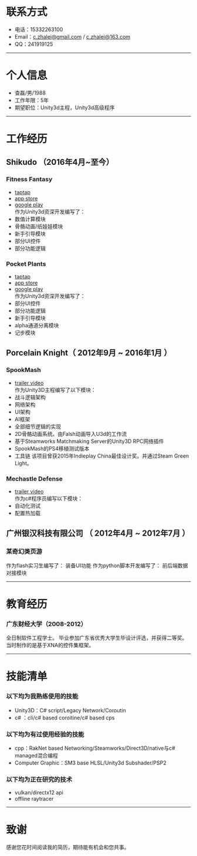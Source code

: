 # 联系方式

- 电话：15332263100
- Email：c.zhalei@gmail.com / c.zhalei@163.com
- QQ：241919125

---

# 个人信息

 - 查磊/男/1988 
 - 工作年限：5年
 - 期望职位：Unity3d主程，Unity3d高级程序

---

# 工作经历

## Shikudo （2016年4月~至今）

### Fitness Fantasy 
- [taptap](https://www.taptap.com/app/64428)
- [app store](https://itunes.apple.com/app/fitness-fantasy/id1252580641?mt=8)
- [google play](https://play.google.com/store/apps/details?id=com.shikudo.fitrpg.google)   
 作为Unity3d资深开发编写了：
- 数值计算模块
- 骨骼动画/纸娃娃模块
- 新手引导模块
- 部分UI控件
- 部分功能逻辑

### Pocket Plants
- [taptap](https://www.taptap.com/app/38919)		
- [app store](https://itunes.apple.com/app/id1170134874?mt=8)		
- [google play](https://play.google.com/store/apps/details?id=com.kongregate.mobile.pocketplants.google&hl=en)   
 作为Unity3d资深开发编写了：
- 部分UI控件
- 部分功能逻辑
- 新手引导模块
- alpha通道分离模块
- 记步模块

## Porcelain Knight（ 2012年9月 ~ 2016年1月 ）

### SpookMash
- [trailer video](http://v.youku.com/v_show/id_XOTUzOTQ5MTQ4.html?from=s1.8-1-1.2)   
 作为Unity3D主程编写了以下模块：
- 战斗逻辑架构
- 网络架构
- UI架构
- AI框架
- 全部细节逻辑的实现
- 2D骨骼动画系统。由Falsh动画导入U3d的工作流
- 基于Steamworks Matchmaking Server的Unity3D RPC网络插件
- SpookMash的PS4移植测试版本
- 工具链
该项目曾获2015年Indieplay China最佳设计奖。并通过Steam Green Light。

### Mechastle Defense
- [trailer video](http://v.youku.com/v_show/id_XNDQ4NTM3MDI4.html?from=s1.8-1-1.2)   
 作为c#程序员编写以下模块：
- 自动化测试
- 配置热加载
 
## 广州银汉科技有限公司 （ 2012年4月 ~ 2012年7月 ）

### 某奇幻类页游
作为flash实习生编写了：
装备UI功能
作为python脚本开发编写了：
前后端数据对接模块

---

# 教育经历

### 广东财经大学（2008-2012）
全日制软件工程学士。
毕业参加广东省优秀大学生毕设计评选，并获得二等奖。
当时制作的是基于XNA的控件集框架。

---

# 技能清单

### 以下均为我熟练使用的技能

- Unity3D：C# script/Legacy Network/Coroutin
- c# ：cli/c# based coroitine/c# based cps

### 以下均为有过使用经验的技能

- cpp：RakNet based Networking/Steamworks/Direct3D/native与c# managed混合编程
- Computer Graphic：SM3 base HLSL/Unity3d Subshader/PSP2

### 以下均为正在研究的技术

- vulkan/directx12 api
- offline raytracer

---

# 致谢
感谢您花时间阅读我的简历，期待能有机会和您共事。
